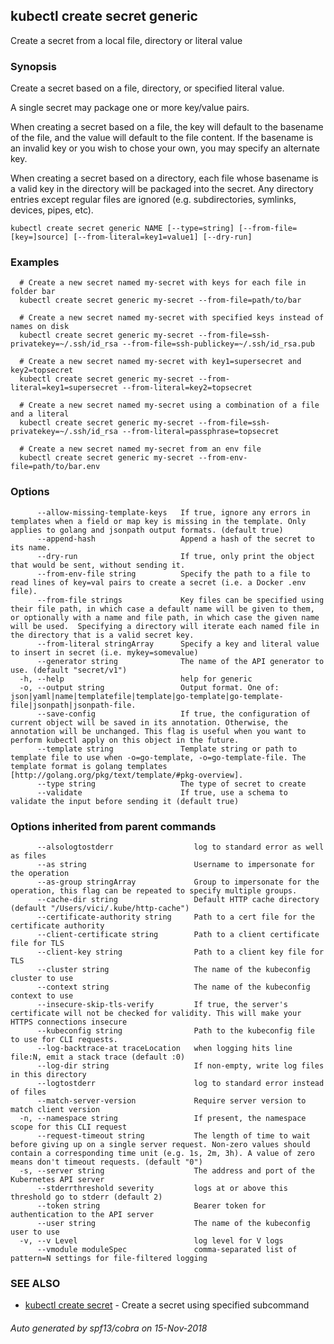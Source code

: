 ## kubectl create secret generic

Create a secret from a local file, directory or literal value

### Synopsis

Create a secret based on a file, directory, or specified literal value. 

A single secret may package one or more key/value pairs. 

When creating a secret based on a file, the key will default to the basename of the file, and the value will default to the file content. If the basename is an invalid key or you wish to chose your own, you may specify an alternate key. 

When creating a secret based on a directory, each file whose basename is a valid key in the directory will be packaged into the secret. Any directory entries except regular files are ignored (e.g. subdirectories, symlinks, devices, pipes, etc).

```
kubectl create secret generic NAME [--type=string] [--from-file=[key=]source] [--from-literal=key1=value1] [--dry-run]
```

### Examples

```
  # Create a new secret named my-secret with keys for each file in folder bar
  kubectl create secret generic my-secret --from-file=path/to/bar
  
  # Create a new secret named my-secret with specified keys instead of names on disk
  kubectl create secret generic my-secret --from-file=ssh-privatekey=~/.ssh/id_rsa --from-file=ssh-publickey=~/.ssh/id_rsa.pub
  
  # Create a new secret named my-secret with key1=supersecret and key2=topsecret
  kubectl create secret generic my-secret --from-literal=key1=supersecret --from-literal=key2=topsecret
  
  # Create a new secret named my-secret using a combination of a file and a literal
  kubectl create secret generic my-secret --from-file=ssh-privatekey=~/.ssh/id_rsa --from-literal=passphrase=topsecret
  
  # Create a new secret named my-secret from an env file
  kubectl create secret generic my-secret --from-env-file=path/to/bar.env
```

### Options

```
      --allow-missing-template-keys   If true, ignore any errors in templates when a field or map key is missing in the template. Only applies to golang and jsonpath output formats. (default true)
      --append-hash                   Append a hash of the secret to its name.
      --dry-run                       If true, only print the object that would be sent, without sending it.
      --from-env-file string          Specify the path to a file to read lines of key=val pairs to create a secret (i.e. a Docker .env file).
      --from-file strings             Key files can be specified using their file path, in which case a default name will be given to them, or optionally with a name and file path, in which case the given name will be used.  Specifying a directory will iterate each named file in the directory that is a valid secret key.
      --from-literal stringArray      Specify a key and literal value to insert in secret (i.e. mykey=somevalue)
      --generator string              The name of the API generator to use. (default "secret/v1")
  -h, --help                          help for generic
  -o, --output string                 Output format. One of: json|yaml|name|templatefile|template|go-template|go-template-file|jsonpath|jsonpath-file.
      --save-config                   If true, the configuration of current object will be saved in its annotation. Otherwise, the annotation will be unchanged. This flag is useful when you want to perform kubectl apply on this object in the future.
      --template string               Template string or path to template file to use when -o=go-template, -o=go-template-file. The template format is golang templates [http://golang.org/pkg/text/template/#pkg-overview].
      --type string                   The type of secret to create
      --validate                      If true, use a schema to validate the input before sending it (default true)
```

### Options inherited from parent commands

```
      --alsologtostderr                  log to standard error as well as files
      --as string                        Username to impersonate for the operation
      --as-group stringArray             Group to impersonate for the operation, this flag can be repeated to specify multiple groups.
      --cache-dir string                 Default HTTP cache directory (default "/Users/vici/.kube/http-cache")
      --certificate-authority string     Path to a cert file for the certificate authority
      --client-certificate string        Path to a client certificate file for TLS
      --client-key string                Path to a client key file for TLS
      --cluster string                   The name of the kubeconfig cluster to use
      --context string                   The name of the kubeconfig context to use
      --insecure-skip-tls-verify         If true, the server's certificate will not be checked for validity. This will make your HTTPS connections insecure
      --kubeconfig string                Path to the kubeconfig file to use for CLI requests.
      --log-backtrace-at traceLocation   when logging hits line file:N, emit a stack trace (default :0)
      --log-dir string                   If non-empty, write log files in this directory
      --logtostderr                      log to standard error instead of files
      --match-server-version             Require server version to match client version
  -n, --namespace string                 If present, the namespace scope for this CLI request
      --request-timeout string           The length of time to wait before giving up on a single server request. Non-zero values should contain a corresponding time unit (e.g. 1s, 2m, 3h). A value of zero means don't timeout requests. (default "0")
  -s, --server string                    The address and port of the Kubernetes API server
      --stderrthreshold severity         logs at or above this threshold go to stderr (default 2)
      --token string                     Bearer token for authentication to the API server
      --user string                      The name of the kubeconfig user to use
  -v, --v Level                          log level for V logs
      --vmodule moduleSpec               comma-separated list of pattern=N settings for file-filtered logging
```

### SEE ALSO

* [kubectl create secret](kubectl_create_secret.md)	 - Create a secret using specified subcommand

###### Auto generated by spf13/cobra on 15-Nov-2018
